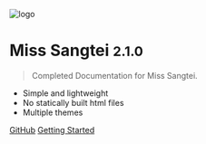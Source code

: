 ![logo](_media/icon.svg)

# Miss Sangtei <small>2.1.0</small>

> Completed Documentation for Miss Sangtei.

- Simple and lightweight
- No statically built html files
- Multiple themes

[GitHub](https://github.com/Fahrahmaikani/docsify/)
[Getting Started](#docsify)

